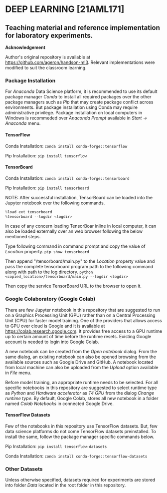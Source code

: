 # DEEP LEARNING [21AML171]

## Teaching material and reference implementation for laboratory experiments.

**Acknowledgement**

Author's original repository is available at https://github.com/ageron/handson-ml3. Relevant implementations were modified to suit the classroom learning. 

### Package Installation
For _Anaconda_ Data Science platform, it is recommended to use its default package manager _Conda_ to install all required packages over the other package managers such as _Pip_ that may create package conflict across environments. But package installation using Conda may require administrative privilege. Package installation on local computers in Windows is recommeded over _Anaconda Prompt_ available in _Start -> Anaconda_ menu.

#### TensorFlow

Conda Installation:
`conda install conda-forge::tensorflow`

Pip Installation:
`pip install tensorflow`

#### TensorBoard

Conda Installation:
`conda install conda-forge::tensorboard`

Pip Installation:
`pip install tensorboard`

NOTE: After successful installation, TensorBoard can be loaded into the Jupyter notebook over the following commands.

```python
%load_ext tensorboard
%tensorboard --logdir <logdir>
```
In case of any concern loading TensorBoar inline in local computer, it can also be loaded externally over an web browser following the below mentioned steps.

Type following command in command prompt and copy the value of _Location_ property.
`pip show tensorboard`

Then append "/tensorboard/main.py" to the _Location_ property value and pass the complete tensorboard program path to the following command along with path to the log directory.
`python <copied_location>/tensorboard/main.py --logdir <logdir>`

Then copy the service TensorBoard URL to the browser to open it.

### Google Colaboratory (Google Colab)

There are few Jupyter notebook in this repository that are suggested to run on a Graphics Processing Unit (GPU) rather than on a Central Processing Unit (CPU) for faster model training. One of the providers that allows access to GPU over cloud is Google and it is available at https://colab.research.google.com. It provides free access to a GPU runtime up to certain amount of time before the runtime resets. Existing Google account is needed to login into Google Colab.

A new notebook can be created from the _Open notebook_ dialog. From the same dialog, an existing notebook can also be opened browsing from the available sources such as Google Drive and GitHub. A notebook located from local machine can also be uploaded from the _Upload_ option available in _File_ menu.

Before model training, an appropriate runtime needs to be selected. For all specific notebooks in this repository are suggested to select runtime type as _Python_ and _Hardware accelerator_ as _T4 GPU_ from the dialog _Change runtime type_. By default, Google Colab, stores all new notebook in a folder named _Colab Notebooks_ in connected Google Drive. 

#### TensorFlow Datasets

Few of the notebooks in this repository use TensorFlow datasets. But, few data science platforms do not come TensorFlow datasets preinstalled. To install the same, follow the package manager specific commands below.

Pip Installation:
`pip install tensorflow-datasets`

Conda Installation:
`conda install conda-forge::tensorflow-datasets`

### Other Datasets

Unless otherwise specified, datasets required for experiments are stored into folder _Data_ located in the root folder in this repository.


